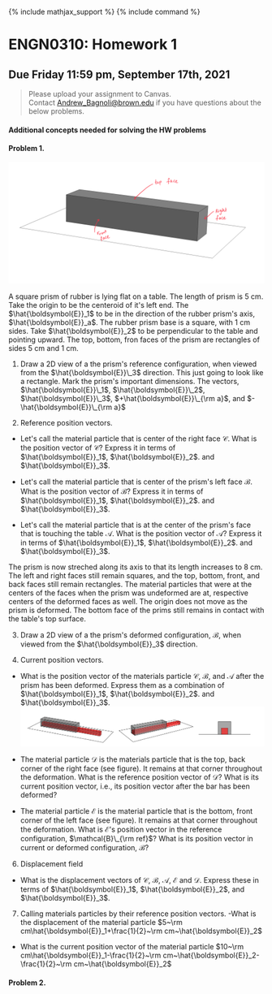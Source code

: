 {% include mathjax_support %}
{% include command %}



# ENGN0310: Homework 1
## Due Friday 11:59 pm, September 17th, 2021




> Please upload your assignment to Canvas.<br/>
> Contact Andrew_Bagnoli@brown.edu if you have questions about the below problems.   




#### Additional concepts needed for solving the HW problems



#### Problem 1. 
![](./RubberPrism.png)

A square prism of   rubber  is lying flat on a table. The length of prism is 5 cm. Take the origin to be the centeroid of it's left end. The $\hat{\boldsymbol{E}}_1$ to be in the direction of the rubber prism's axis, $\hat{\boldsymbol{E}}_a$. The rubber prism base is a square, with 1 cm sides. Take $\hat{\boldsymbol{E}}_2$ to be  perpendicular to the table and pointing upward.   The top, bottom, fron faces of the prism are rectangles of sides 5 cm and 1 cm.  

1. Draw a 2D view of a  the prism's reference configuration, when viewed from the $\hat{\boldsymbol{E}}\_3$ direction.  This just going to look like a rectangle. Mark the prism's important dimensions. The vectors, $\hat{\boldsymbol{E}}\_1$, $\hat{\boldsymbol{E}}\_2$, $\hat{\boldsymbol{E}}\_3$, $+\hat{\boldsymbol{E}}\_{\rm a}$, and $-\hat{\boldsymbol{E}}\_{\rm a}$

2. Reference position vectors.
  *  Let's call the material particle that is center of the right face $\mathcal{C}$. What is the position vector of $\mathcal{C}$? Express it in terms of $\hat{\boldsymbol{E}}_1$, $\hat{\boldsymbol{E}}_2$. and $\hat{\boldsymbol{E}}_3$.
  
  * Let's call the material particle that is center of the prism's left face $\mathcal{B}$. What is the position vector of $\mathcal{B}$? Express it in terms of $\hat{\boldsymbol{E}}_1$, $\hat{\boldsymbol{E}}_2$. and $\hat{\boldsymbol{E}}_3$.
  
  * Let's call the material particle that is  at the center of the prism's face that is touching the table $\mathcal{A}$. What is the position vector of $\mathcal{A}$? Express it in terms of $\hat{\boldsymbol{E}}_1$, $\hat{\boldsymbol{E}}_2$. and $\hat{\boldsymbol{E}}_3$.  

The prism is now streched along its axis to that its length increases to 8 cm. The left and right faces still remain squares, and the top, bottom, front, and back faces still remain rectangles. The material particles that were at the centers of the faces when the prism was undeformed are at, respective centers of the deformed faces as well. The origin does not move as the prism is deformed. The bottom face of the prims still remains in contact with the table's top surface. 

3. Draw a 2D view of a  the prism's deformed configuration, $\mathcal{B}$, when viewed from the $\hat{\boldsymbol{E}}_3$ direction.

4. Current position vectors.   
 - What is the position vector of the materials particle $\mathcal{C}$, $\mathcal{B}$, and $\mathcal{A}$ after the prism has been deformed. Express them as a combination of $\hat{\boldsymbol{E}}_1$, $\hat{\boldsymbol{E}}_2$. and $\hat{\boldsymbol{E}}_3$.
![](2021-09-16-13-53-20.png)


 - The material particle $\mathcal{D}$ is the materials particle that is the top, back  corner of the right face (see figure). It remains at that corner throughout  the deformation. What is the reference position vector of  $\mathcal{D}$? What is its current position vector, i.e., its position vector after the bar has been deformed? 

 - The material particle $\mathcal{E}$ is the material particle that is the bottom, front  corner of the left face (see figure). It remains at that corner throughout  the deformation. What is $\mathcal{E}$'s  position vector in the reference configuration, $\mathcal{B}\_{\rm ref}$? What is its position vector in current or deformed configuration, $\mathcal{B}$? 


6. Displacement field
  - What is the displacement vectors of  $\mathcal{C}$, $\mathcal{B}$, $\mathcal{A}$, $\mathcal{E}$ and $\mathcal{D}$. Express these in terms of  $\hat{\boldsymbol{E}}_1$, $\hat{\boldsymbol{E}}_2$, and $\hat{\boldsymbol{E}}_3$.
  
7. Calling materials particles by their reference position vectors. 
 -What is the displacement of the material particle $5~\rm cm\hat{\boldsymbol{E}}_1+\frac{1}{2}~\rm cm~\hat{\boldsymbol{E}}_2$
 - What is the current position vector of the material particle $10~\rm cm\hat{\boldsymbol{E}}_1-\frac{1}{2}~\rm cm~\hat{\boldsymbol{E}}_2-\frac{1}{2}~\rm cm~\hat{\boldsymbol{E}}_2$

#### Problem 2. 
